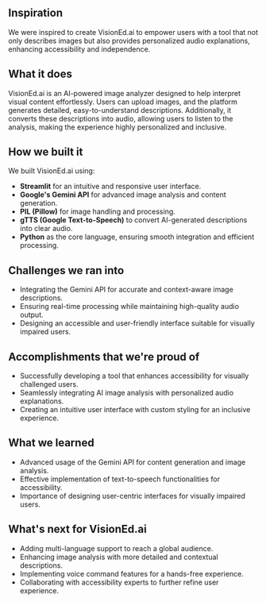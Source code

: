 ## Inspiration  
We were inspired to create VisionEd.ai to empower users with a tool that not only describes images but also provides personalized audio explanations, enhancing accessibility and independence.

## What it does  
VisionEd.ai is an AI-powered image analyzer designed to help interpret visual content effortlessly. Users can upload images, and the platform generates detailed, easy-to-understand descriptions. Additionally, it converts these descriptions into audio, allowing users to listen to the analysis, making the experience highly personalized and inclusive.

## How we built it  
We built VisionEd.ai using:
- **Streamlit** for an intuitive and responsive user interface.  
- **Google's Gemini API** for advanced image analysis and content generation.  
- **PIL (Pillow)** for image handling and processing.  
- **gTTS (Google Text-to-Speech)** to convert AI-generated descriptions into clear audio.  
- **Python** as the core language, ensuring smooth integration and efficient processing.  

## Challenges we ran into  
- Integrating the Gemini API for accurate and context-aware image descriptions.  
- Ensuring real-time processing while maintaining high-quality audio output.  
- Designing an accessible and user-friendly interface suitable for visually impaired users.  

## Accomplishments that we're proud of  
- Successfully developing a tool that enhances accessibility for visually challenged users.  
- Seamlessly integrating AI image analysis with personalized audio explanations.  
- Creating an intuitive user interface with custom styling for an inclusive experience.  

## What we learned  
- Advanced usage of the Gemini API for content generation and image analysis.  
- Effective implementation of text-to-speech functionalities for accessibility.  
- Importance of designing user-centric interfaces for visually impaired users.  

## What's next for VisionEd.ai  
- Adding multi-language support to reach a global audience.  
- Enhancing image analysis with more detailed and contextual descriptions.  
- Implementing voice command features for a hands-free experience.  
- Collaborating with accessibility experts to further refine user experience.  
